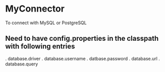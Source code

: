 # MyConnector
To connect with MySQL or PostgreSQL

## Need to have config.properties in the classpath with following entries
. database.driver
. database.username
. datbase.password
. database.url
. database.query



